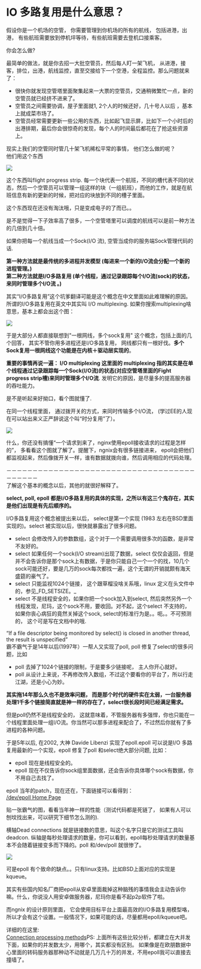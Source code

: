 # IO 多路复用是什么意思？

假设你是一个机场的空管， 你需要管理到你机场的所有的航线， 包括进港，出港， 有些航班需要放到停机坪等待，有些航班需要去登机口接乘客。

你会怎么做?

最简单的做法，就是你去招一大批空管员，然后每人盯一架飞机， 从进港，接客，排位，出港，航线监控，直至交接给下一个空港，全程监控。那么问题就来了：  


* 很快你就发现空管塔里面聚集起来一大票的空管员，交通稍微繁忙一点，新的空管员就已经挤不进来了。 
* 空管员之间需要协调，屋子里面就1, 2个人的时候还好，几十号人以后 ，基本上就成菜市场了。 
* 空管员经常需要更新一些公用的东西，比如起飞显示屏，比如下一个小时后的出港排期，最后你会很惊奇的发现，每个人的时间最后都花在了抢这些资源上。 

现实上我们的空管同时管几十架飞机稀松平常的事情， 他们怎么做的呢？  
他们用这个东西  


![](https://pic2.zhimg.com/583d5ba3cee12e78befa8e2b749f4269_b.jpg)

这个东西叫flight progress strip. 每一个块代表一个航班，不同的槽代表不同的状态，然后一个空管员可以管理一组这样的块（一组航班），而他的工作，就是在航班信息有新的更新的时候，把对应的块放到不同的槽子里面。

这个东西现在还没有淘汰哦，只是变成电子的了而已。。

是不是觉得一下子效率高了很多，一个空管塔里可以调度的航线可以是前一种方法的几倍到几十倍。

如果你把每一个航线当成一个Sock\(I/O 流\), 空管当成你的服务端Sock管理代码的话.

**第一种方法就是最传统的多进程并发模型 \(每进来一个新的I/O流会分配一个新的进程管理。\)**  
**第二种方法就是I/O多路复用 \(单个线程，通过记录跟踪每个I/O流\(sock\)的状态，来同时管理多个I/O流 。\)**

其实“I/O多路复用”这个坑爹翻译可能是这个概念在中文里面如此难理解的原因。所谓的I/O多路复用在英文中其实叫 I/O multiplexing. 如果你搜索multiplexing啥意思，基本上都会出这个图：  


![](https://pic1.zhimg.com/5d8e39d83e931da6ba3b6bc496302e5c_b.png)

于是大部分人都直接联想到"一根网线，多个sock复用" 这个概念，包括上面的几个回答， 其实不管你用多进程还是I/O多路复用， 网线都只有一根好伐。**多个Sock复用一根网线这个功能是在内核＋驱动层实现的**。  
  
**重要的事情再说一遍： I/O multiplexing 这里面的 multiplexing 指的其实是在单个线程通过记录跟踪每一个Sock\(I/O流\)的状态\(对应空管塔里面的Fight progress strip槽\)来同时管理多个I/O流**. 发明它的原因，是尽量多的提高服务器的吞吐能力。

 是不是听起来好拗口，看个图就懂了.

  
在同一个线程里面， 通过拨开关的方式，来同时传输多个I/O流， \(学过EE的人现在可以站出来义正严辞说这个叫“时分复用”了）。

![](https://pic2.zhimg.com/18d8525aceddb840ea4c131002716221_b.jpg)

什么，你还没有搞懂“一个请求到来了，nginx使用epoll接收请求的过程是怎样的”， 多看看这个图就了解了。提醒下，ngnix会有很多链接进来， epoll会把他们都监视起来，然后像拨开关一样，谁有数据就拨向谁，然后调用相应的代码处理。

－－－－－－－－－－－－－－－－－－－－－－－－－－－－－－－－－－－－－－－－－－  
了解这个基本的概念以后，其他的就很好解释了。

**select, poll, epoll 都是I/O多路复用的具体的实现，之所以有这三个鬼存在，其实是他们出现是有先后顺序的。**

I/O多路复用这个概念被提出来以后， select是第一个实现 \(1983 左右在BSD里面实现的\)。select 被实现以后，很快就暴露出了很多问题。  


* select 会修改传入的参数数组，这个对于一个需要调用很多次的函数，是非常不友好的。 
*  select 如果任何一个sock\(I/O stream\)出现了数据，select 仅仅会返回，但是并不会告诉你是那个sock上有数据，于是你只能自己一个一个的找，10几个sock可能还好，要是几万的sock每次都找一遍，这个无谓的开销就颇有海天盛筵的豪气了。 
* select 只能监视1024个链接， 这个跟草榴没啥关系哦，linux 定义在头文件中的，参见_FD\_SETSIZE。_
* select 不是线程安全的，如果你把一个sock加入到select, 然后突然另外一个线程发现，尼玛，这个sock不用，要收回。对不起，这个select 不支持的，如果你丧心病狂的竟然关掉这个sock, select的标准行为是。。呃。。不可预测的， 这个可是写在文档中的哦.

 “If a file descriptor being monitored by select\(\) is closed in another thread, the result is unspecified”  
 霸不霸气于是14年以后\(1997年）一帮人又实现了poll, poll 修复了select的很多问题，比如  


* poll 去掉了1024个链接的限制，于是要多少链接呢， 主人你开心就好。 
*  poll 从设计上来说，不再修改传入数组，不过这个要看你的平台了，所以行走江湖，还是小心为妙。

**其实拖14年那么久也不是效率问题， 而是那个时代的硬件实在太弱，一台服务器处理1千多个链接简直就是神一样的存在了，select很长段时间已经满足需求。**

但是poll仍然不是线程安全的， 这就意味着，不管服务器有多强悍，你也只能在一个线程里面处理一组I/O流。你当然可以那多进程来配合了，不过然后你就有了多进程的各种问题。

于是5年以后, 在2002, 大神 Davide Libenzi 实现了epoll.epoll 可以说是I/O 多路复用最新的一个实现，epoll 修复了poll 和select绝大部分问题, 比如：  


* epoll 现在是线程安全的。 
* epoll 现在不仅告诉你sock组里面数据，还会告诉你具体哪个sock有数据，你不用自己去找了。 

epoll 当年的patch，现在还在，下面链接可以看得到：  
[/dev/epoll Home Page](https://link.zhihu.com/?target=http%3A//www.xmailserver.org/linux-patches/nio-improve.html)

贴一张霸气的图，看看当年神一样的性能（测试代码都是死链了， 如果有人可以刨坟找出来，可以研究下细节怎么测的\).  
  
横轴Dead connections 就是链接数的意思，叫这个名字只是它的测试工具叫deadcon. 纵轴是每秒处理请求的数量，你可以看到，epoll每秒处理请求的数量基本不会随着链接变多而下降的。poll 和/dev/poll 就很惨了。

![](https://pic1.zhimg.com/5a56c4677da1c10153ed22a3f6dfeab4_b.png)

可是epoll 有个致命的缺点。。只有linux支持。比如BSD上面对应的实现是kqueue。

其实有些国内知名厂商把epoll从安卓里面裁掉这种脑残的事情我会主动告诉你嘛。什么，你说没人用安卓做服务器，尼玛你是看不起p2p软件了啦。

而ngnix 的设计原则里面， 它会使用目标平台上面最高效的I/O多路复用模型咯，所以才会有这个设置。一般情况下，如果可能的话，尽量都用epoll/kqueue吧。

详细的在这里:  
[Connection processing methods](https://link.zhihu.com/?target=http%3A//nginx.org/en/docs/events.html)PS: 上面所有这些比较分析，都建立在大并发下面，如果你的并发数太少，用哪个，其实都没有区别。 如果像是在欧朋数据中心里面的转码服务器那种动不动就是几万几十万的并发，不用epoll我可以直接去撞墙了。

